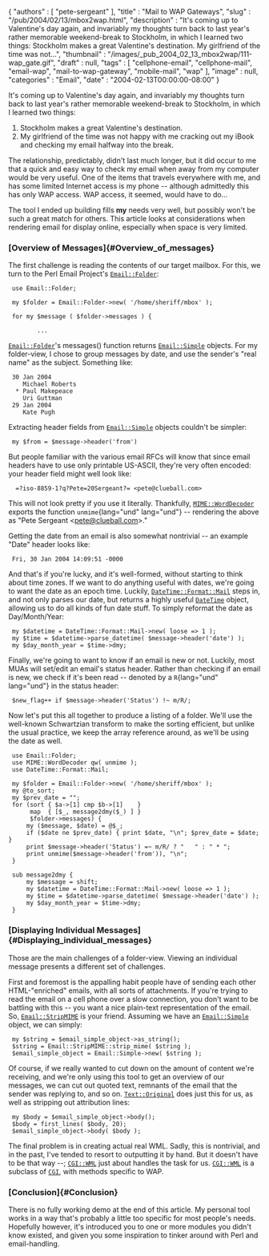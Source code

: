 {
   "authors" : [
      "pete-sergeant"
   ],
   "title" : "Mail to WAP Gateways",
   "slug" : "/pub/2004/02/13/mbox2wap.html",
   "description" : "It's coming up to Valentine's day again, and invariably my thoughts turn back to last year's rather memorable weekend-break to Stockholm, in which I learned two things: Stockholm makes a great Valentine's destination. My girlfriend of the time was not...",
   "thumbnail" : "/images/_pub_2004_02_13_mbox2wap/111-wap_gate.gif",
   "draft" : null,
   "tags" : [
      "cellphone-email",
      "cellphone-mail",
      "email-wap",
      "mail-to-wap-gateway",
      "mobile-mail",
      "wap"
   ],
   "image" : null,
   "categories" : "Email",
   "date" : "2004-02-13T00:00:00-08:00"
}





It's coming up to Valentine's day again, and invariably my thoughts turn
back to last year's rather memorable weekend-break to Stockholm, in
which I learned two things:

1.  Stockholm makes a great Valentine's destination.
2.  My girlfriend of the time was not happy with me cracking out my
    iBook and checking my email halfway into the break.

The relationship, predictably, didn't last much longer, but it did occur
to me that a quick and easy way to check my email when away from my
computer would be very useful. One of the items that travels everywhere
with me, and has some limited Internet access is my phone -- although
admittedly this has only WAP access. WAP access, it seemed, would have
to do...

The tool I ended up building fills **my** needs very well, but possibly
won't be such a great match for others. This article looks at
considerations when rendering email for display online, especially when
space is very limited.

### [Overview of Messages]{#Overview_of_messages}

The first challenge is reading the contents of our target mailbox. For
this, we turn to the Perl Email Project's
[`Email::Folder`](http://search.cpan.org/perldoc?Email::Folder):

     use Email::Folder;
     
     my $folder = Email::Folder->new( '/home/sheriff/mbox' );
     
     for my $message ( $folder->messages ) {
     
            ...

[`Email::Folder`](http://search.cpan.org/perldoc?Email::Folder)'s
messages() function returns
[`Email::Simple`](http://search.cpan.org/perldoc?Email::Simple) objects.
For my folder-view, I chose to group messages by date, and use the
sender's "real name" as the subject. Something like:

     30 Jan 2004
        Michael Roberts
      * Paul Makepeace
        Uri Guttman
     29 Jan 2004
        Kate Pugh

Extracting header fields from
[`Email::Simple`](http://search.cpan.org/perldoc?Email::Simple) objects
couldn't be simpler:

     my $from = $message->header('from')

But people familiar with the various email RFCs will know that since
email headers have to use only printable US-ASCII, they're very often
encoded: your header field might well look like:

      =?iso-8859-1?q?Pete=20Sergeant?= <pete@clueball.com>

This will not look pretty if you use it literally. Thankfully,
[`MIME::WordDecoder`](http://search.cpan.org/perldoc?MIME::WordDecoder)
exports the function `unmime`{lang="und" lang="und"} -- rendering the
above as "Pete Sergeant &lt;pete@clueball.com&gt;."

Getting the date from an email is also somewhat nontrivial -- an example
"Date" header looks like:

     Fri, 30 Jan 2004 14:09:51 -0000

And that's if you're lucky, and it's well-formed, without starting to
think about time zones. If we want to do anything useful with dates,
we're going to want the date as an epoch time. Luckily,
[`DateTime::Format::Mail`](http://search.cpan.org/perldoc?DateTime::Format::Mail)
steps in, and not only parses our date, but returns a highly useful
[`DateTime`](http://search.cpan.org/perldoc?DateTime) object, allowing
us to do all kinds of fun date stuff. To simply reformat the date as
Day/Month/Year:

     my $datetime = DateTime::Format::Mail->new( loose => 1 );
     my $time = $datetime->parse_datetime( $message->header('date') );
     my $day_month_year = $time->dmy;

Finally, we're going to want to know if an email is new or not. Luckily,
most MUAs will set/edit an email's status header. Rather than checking
if an email is new, we check if it's been read -- denoted by a
`R`{lang="und" lang="und"} in the status header:

     $new_flag++ if $message->header('Status') !~ m/R/;

Now let's put this all together to produce a listing of a folder. We'll
use the well-known Schwartzian transform to make the sorting efficient,
but unlike the usual practice, we keep the array reference around, as
we'll be using the date as well.

     use Email::Folder;
     use MIME::WordDecoder qw( unmime );
     use DateTime::Format::Mail;

     my $folder = Email::Folder->new( '/home/sheriff/mbox' );
     my @to_sort;
     my $prev_date = "";
     for (sort { $a->[1] cmp $b->[1]    }
          map  { [$_, message2dmy($_) ] } 
          $folder->messages) {
         my ($message, $date) = @$_;
         if ($date ne $prev_date) { print $date, "\n"; $prev_date = $date; }
         print $message->header('Status') =~ m/R/ ? "   " : " * ";
         print unmime($message->header('from')), "\n";
     }

     sub message2dmy {
         my $message = shift;
         my $datetime = DateTime::Format::Mail->new( loose => 1 );
         my $time = $datetime->parse_datetime( $message->header('date') );
         my $day_month_year = $time->dmy;
     }

### [Displaying Individual Messages]{#Displaying_individual_messages}

Those are the main challenges of a folder-view. Viewing an individual
message presents a different set of challenges.

First and foremost is the appalling habit people have of sending each
other HTML-"enriched" emails, with all sorts of attachments. If you're
trying to read the email on a cell phone over a slow connection, you
don't want to be battling with this -- you want a nice plain-text
representation of the email. So,
[`Email::StripMIME`](http://search.cpan.org/perldoc?Email::StripMIME) is
your friend. Assuming we have an
[`Email::Simple`](http://search.cpan.org/perldoc?Email::Simple) object,
we can simply:

     my $string = $email_simple_object->as_string();
     $string = Email::StripMIME::strip_mime( $string );
     $email_simple_object = Email::Simple->new( $string );

Of course, if we really wanted to cut down on the amount of content
we're receiving, and we're only using this tool to get an overview of
our messages, we can cut out quoted text, remnants of the email that the
sender was replying to, and so on.
[`Text::Original`](http://search.cpan.org/perldoc?Text::Original) does
just this for us, as well as stripping out attribution lines:

     my $body = $email_simple_object->body();
     $body = first_lines( $body, 20);
     $email_simple_object->body( $body );

The final problem is in creating actual real WML. Sadly, this is
nontrivial, and in the past, I've tended to resort to outputting it by
hand. But it doesn't have to be that way --;
[`CGI::WML`](http://search.cpan.org/perldoc?CGI::WML) just about handles
the task for us. [`CGI::WML`](http://search.cpan.org/perldoc?CGI::WML)
is a subclass of [`CGI`](http://search.cpan.org/perldoc?CGI), with
methods specific to WAP.

### [Conclusion]{#Conclusion}

There is no fully working demo at the end of this article. My personal
tool works in a way that's probably a little too specific for most
people's needs. Hopefully however, it's introduced you to one or more
modules you didn't know existed, and given you some inspiration to
tinker around with Perl and email-handling.


